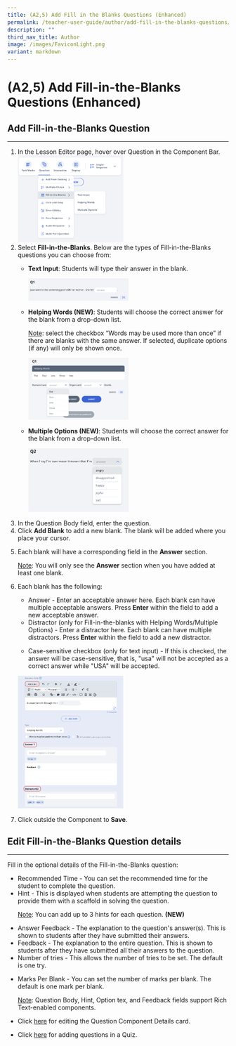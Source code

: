 ```yaml
---
title: (A2,5) Add Fill in the Blanks Questions (Enhanced)
permalink: /teacher-user-guide/author/add-fill-in-the-blanks-questions/
description: ""
third_nav_title: Author
image: /images/FaviconLight.png
variant: markdown
---
```

<h1 id="add-fill-in-the-blanks-questions">(A2,5) Add Fill-in-the-Blanks Questions (Enhanced)</h1>
<h2 id="-add-fill-in-the-blanks-question-">Add Fill-in-the-Blanks Question</h2>
<hr>
<ol>
<li>In the Lesson Editor page, hover over Question in the Component Bar.</li>
<img style="width: 50%;" src="/images/2Teacher/AU_AddFITB.png">
<li>Select <strong>Fill-in-the-Blanks</strong>. Below are the types of Fill-in-the-Blanks questions you can choose from:</li>
	<ul><li><b>Text Input</b>: Students will type their answer in the blank.</li>
		<p><img style="width: 50%;" src="/images/2Teacher/AU_AddFITB1.png"></p>
		<li><b>Helping Words (NEW)</b>: Students will choose the correct answer for the blank from a drop-down list.</li>
			<p><u>Note</u>: select the checkbox “Words may be used more than once” if there are blanks with the same answer. If selected, duplicate options (if any) will only be shown once.</p>
			<p><img style="width: 50%;" src="/images/2Teacher/AU_AddFITB2.png"></p>
			<li><b>Multiple Options (NEW)</b>: Students will choose the correct answer for the blank from a drop-down list.</li>
			<p><img style="width: 50%;" src="/images/2Teacher/AU_AddFITB3.png"></p>
</ul>
<li>In the Question Body field, enter the question.</li>
<li>Click <strong>Add Blank</strong> to add a new blank. The blank will be added where you place your cursor.</li>
<li><p>Each blank will have a corresponding field in the <strong>Answer</strong> section.</p>
<p><u>Note</u>: You will only see the <strong>Answer</strong> section when you have added at least one blank.</p>
</li>
<li><p>Each blank has the following:</p>
<ul>
<li>Answer - Enter an acceptable answer here. Each blank can have multiple acceptable answers. Press <strong>Enter</strong> within the field to add a new acceptable answer.</li>
	<li>Distractor (only for Fill-in-the-blanks with Helping Words/Multiple Options) - Enter a distractor here. Each blank can have multiple distractors. Press <b>Enter</b> within the field to add a new distractor.</li>
<li><p>Case-sensitive checkbox (only for text input) - If this is checked, the answer will be case-sensitive, that is, "usa" will not be accepted as a correct answer while "USA" will be accepted.</p></li></ul>
<p><img style="width: 50%;" src="/images/2Teacher/AU_AddFITB4.png"></p>
</li><li><p>Click outside the Component to <strong>Save</strong>.</p>
</li>
</ol>
<h2 id="-edit-fill-in-the-blanks-question-details-">Edit Fill-in-the-Blanks Question details</h2>
<hr>
<p>Fill in the optional details of the Fill-in-the-Blanks question:</p>
<ul>
<li>Recommended Time - You can set the recommended time for the student to complete the question.</li>
<li>Hint - This is displayed when students are attempting the question to provide them with a scaffold in solving the question.</li>
	<p><u>Note</u>: You can add up to 3 hints for each question. <b>(NEW)</b></p>
<li>Answer Feedback - The explanation to the question's answer(s). This is shown to students after they have submitted their answers.</li>
<li>Feedback - The explanation to the entire question. This is shown to students after they have submitted all their answers to the question.</li>
<li>Number of tries - This allows the number of tries to be set. The default is one try.</li>
<li><p>Marks Per Blank - You can set the number of marks per blank. The default is one mark per blank.</p>
<p><u>Note</u>: Question Body, Hint, Option tex, and Feedback fields support Rich Text-enabled components.</p>
</li>
<li><p>Click <a target="_blank" href="/teacher-user-guide/author/edit-detail-cards/">here</a> for editing the Question Component Details card.</p>
</li>
<li>Click <a target="_blank" href="/teacher-user-guide/assess/edit-quizzes/">here</a> for adding questions in a Quiz.</li>
</ul>
